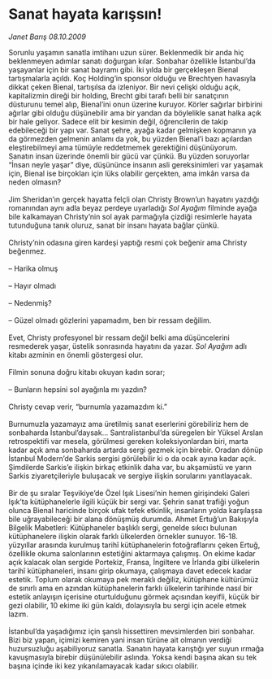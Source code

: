 # Sanat hayata karışsın!

*Janet Barış 08.10.2009*

<div class="taraf_structure_2col_1zq">
<div class="margen_n">



 <p>Sorunlu yaşamın sanatla imtihanı uzun sürer. Beklenmedik bir anda hiç beklenmeyen adımlar sanatı doğurgan kılar. Sonbahar özellikle İstanbul’da yaşayanlar için bir sanat bayramı gibi. İki yılda bir gerçekleşen Bienal tartışmalarla açıldı. Koç Holding’in sponsor olduğu ve Brechtyen havasıyla dikkat çeken Bienal, tartışılsa da izleniyor. Bir nevi çelişki olduğu açık, kapitalizmin direği bir holding, Brecht gibi tarafı belli bir sanatçının düsturunu temel alıp, Bienal’ini onun üzerine kuruyor. Körler sağırlar birbirini ağırlar gibi olduğu düşünebilir ama bir yandan da böylelikle sanat halka açık bir hale geliyor. Sadece elit bir kesimin değil, öğrencilerin de takip edebileceği bir yapı var. Sanat şehre, ayağa kadar gelmişken kopmanın ya da görmezden gelmenin anlamı da yok, bu yüzden Bienal’i bazı açılardan eleştirebilmeyi ama tümüyle reddetmemek gerektiğini düşünüyorum. Sanatın insan üzerinde önemli bir gücü var çünkü. Bu yüzden soruyorlar “İnsan neyle yaşar” diye, düşününce insanın asli gereksinimleri var yaşamak için, Bienal ise birçokları için lüks olabilir gerçekten, ama imkân varsa da neden olmasın? <br/><br/>Jim Sheridan’ın gerçek hayatta felçli olan Christy Brown’un hayatını yazdığı romanından aynı adla beyaz perdeye uyarladığı <i>Sol Ayağım</i> filminde ayağa bile kalkamayan Christy’nin sol ayak parmağıyla çizdiği resimlerle hayata tutunduğuna tanık oluruz, sanat bir insanı hayata bağlar çünkü. <br/><br/>Christy’nin odasına giren kardeşi yaptığı resmi çok beğenir ama Christy beğenmez. <br/><br/>– Harika olmuş <br/><br/>– Hayır olmadı <br/><br/>– Nedenmiş? <br/><br/>– Güzel olmadı gözlerini yapamadım, ben bir ressam değilim. <br/><br/>Evet, Christy profesyonel bir ressam değil belki ama düşüncelerini resmederek yaşar, üstelik sonrasında hayatını da yazar. <i>Sol Ayağım</i> adlı kitabı azminin en önemli göstergesi olur. <br/><br/>Filmin sonuna doğru kitabı okuyan kadın sorar; <br/><br/>– Bunların hepsini sol ayağınla mı yazdın? <br/><br/>Christy cevap verir, “burnumla yazamazdım ki.” <br/><br/>Burnumuzla yazamayız ama üretilmiş sanat eserlerini görebiliriz hem de sonbaharda İstanbul’daysak... Santralistanbul’da süregelen bir Yüksel Arslan retrospektifi var mesela, görülmesi gereken koleksiyonlardan biri, marta kadar açık ama sonbaharda artarda sergi gezmek için birebir. Oradan dönüp İstanbul Modern’de Sarkis sergisi görülebilir ki o da ocak ayına kadar açık. Şimdilerde Sarkis’e ilişkin birkaç etkinlik daha var, bu akşamüstü ve yarın Sarkis ziyaretçileriyle buluşacak ve sergiye ilişkin sorularını yanıtlayacak. <br/><br/>Bir de şu sıralar Teşvikiye’de Özel Işık Lisesi’nin hemen girişindeki Galeri Işık’ta kütüphanelerle ilgili küçük bir sergi var. Şehrin sanat trafiği yoğun olunca Bienal haricinde birçok ufak tefek etkinlik, insanların yolda karşılaşsa bile uğrayabileceği bir alana dönüşmüş durumda. Ahmet Ertuğ’un Bakışıyla Bilgelik Mabetleri: Kütüphaneler başlıklı sergi, genelde sıkıcı bulunan kütüphanelere ilişkin olarak farklı ülkelerden örnekler sunuyor. 16-18. yüzyıllar arasında kurulmuş tarihî kütüphanelerin fotoğraflarını çeken Ertuğ, özellikle okuma salonlarının estetiğini aktarmaya çalışmış. On ekime kadar açık kalacak olan sergide Portekiz, Fransa, İngiltere ve İrlanda gibi ülkelerin tarihî kütüphaneleri, insanı girip okumaya, çalışmaya davet edecek kadar estetik. Toplum olarak okumaya pek meraklı değiliz, kütüphane kültürümüz de sınırlı ama en azından kütüphanelerin farklı ülkelerin tarihinde nasıl bir estetik anlayışın içerisine oturtulduğunu görmek açısından keyifli, küçük bir gezi olabilir, 10 ekime iki gün kaldı, dolayısıyla bu sergi için acele etmek lazım. <br/><br/>İstanbul’da yaşadığımız için şanslı hissettiren mevsimlerden biri sonbahar. Bizi biz yapan, içimizi kemiren yani insan türüne ait olmanın verdiği huzursuzluğu aşabiliyoruz sanatla. Sanatın hayata karıştığı yer suyun ırmağa kavuşmasıyla birebir düşünülebilir aslında. Yoksa kendi başına akan su tek başına içinde iki kez yıkanılamayacak kadar sıkıcı olabilir.</p>
<br/>
<br/>
<br/>



<br/>


<div id="taraf_not">
</div>

</div>


</div>
